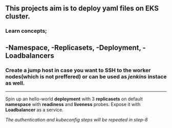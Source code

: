 ## This projects aim is to deploy yaml files on EKS cluster.

### Learn concepts;

-Namespace,
-Replicasets,
-Deployment,
-Loadbalancers
---
### Create a **jump host** in case you want to SSH to the worker nodes(which is not preffered) or can be used as *jenkins* instace as well.
---
Spin up an hello-world **deployment** with 3 **replicasets** on default **namespace** with **readiness** and **liveness** probes. Expose it with **Loadbalancer** as a service.

*The authentication and kubeconfig steps will be repeated in step-8*